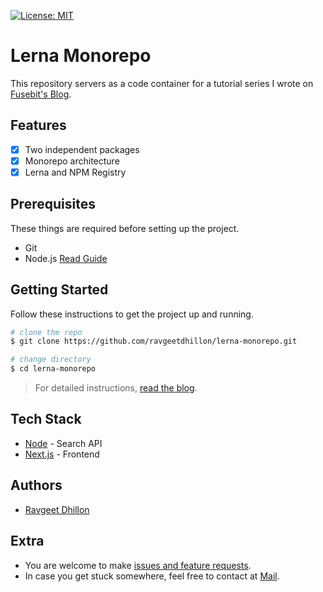 [![License: MIT](https://img.shields.io/badge/License-MIT-yellow.svg)](https://opensource.org/licenses/MIT)

# Lerna Monorepo

This repository servers as a code container for a tutorial series I wrote on [Fusebit's Blog](#todo).

## Features

- [x] Two independent packages
- [x] Monorepo architecture
- [x] Lerna and NPM Registry

## Prerequisites

These things are required before setting up the project.

- Git
- Node.js [Read Guide](https://www.digitalocean.com/community/tutorials/how-to-install-node-js-on-ubuntu-20-04)

## Getting Started

Follow these instructions to get the project up and running.

```bash
# clone the repo
$ git clone https://github.com/ravgeetdhillon/lerna-monorepo.git

# change directory
$ cd lerna-monorepo
```

> For detailed instructions, [read the blog](#todo).

## Tech Stack

- [Node](https://www.nodejs.org/) - Search API
- [Next.js](https://lerna.js.org/) - Frontend

## Authors

- [Ravgeet Dhillon](https://github.com/ravgeetdhillon)

## Extra

- You are welcome to make [issues and feature requests](https://github.com/ravgeetdhillon/lerna-monorepo/issues).
- In case you get stuck somewhere, feel free to contact at [Mail](mailto:ravgeetdhillon@gmail.com).

